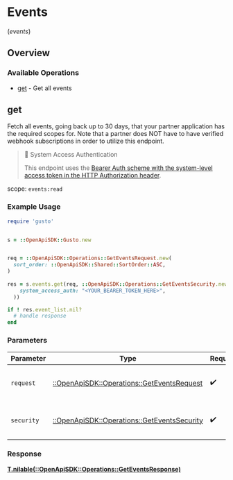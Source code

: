 # Events
(*events*)

## Overview

### Available Operations

* [get](#get) - Get all events

## get

Fetch all events, going back up to 30 days, that your partner application has the required scopes for. Note that a partner does NOT have to have verified webhook subscriptions in order to utilize this endpoint.

> 📘 System Access Authentication
>
> This endpoint uses the [Bearer Auth scheme with the system-level access token in the HTTP Authorization header](https://docs.gusto.com/embedded-payroll/docs/system-access).

scope: `events:read`

### Example Usage

```ruby
require 'gusto'


s = ::OpenApiSDK::Gusto.new


req = ::OpenApiSDK::Operations::GetEventsRequest.new(
  sort_order: ::OpenApiSDK::Shared::SortOrder::ASC,
)
    
res = s.events.get(req, ::OpenApiSDK::Operations::GetEventsSecurity.new(
    system_access_auth: "<YOUR_BEARER_TOKEN_HERE>",
  ))

if ! res.event_list.nil?
  # handle response
end

```

### Parameters

| Parameter                                                                                   | Type                                                                                        | Required                                                                                    | Description                                                                                 |
| ------------------------------------------------------------------------------------------- | ------------------------------------------------------------------------------------------- | ------------------------------------------------------------------------------------------- | ------------------------------------------------------------------------------------------- |
| `request`                                                                                   | [::OpenApiSDK::Operations::GetEventsRequest](../../models/operations/geteventsrequest.md)   | :heavy_check_mark:                                                                          | The request object to use for the request.                                                  |
| `security`                                                                                  | [::OpenApiSDK::Operations::GetEventsSecurity](../../models/operations/geteventssecurity.md) | :heavy_check_mark:                                                                          | The security requirements to use for the request.                                           |

### Response

**[T.nilable(::OpenApiSDK::Operations::GetEventsResponse)](../../models/operations/geteventsresponse.md)**

